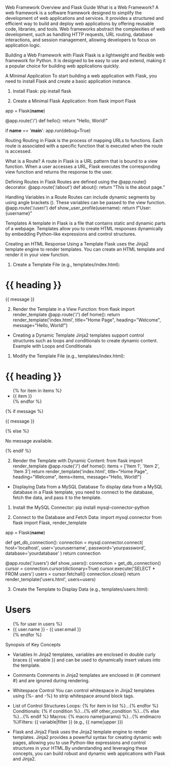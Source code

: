 Web Framework Overview and Flask Guide
What is a Web Framework?
A web framework is a software framework designed to simplify the development of web applications and services. It provides a structured and efficient way to build and deploy web applications by offering reusable code, libraries, and tools. Web frameworks abstract the complexities of web development, such as handling HTTP requests, URL routing, database interactions, and session management, allowing developers to focus on application logic.

Building a Web Framework with Flask
Flask is a lightweight and flexible web framework for Python. It is designed to be easy to use and extend, making it a popular choice for building web applications quickly.

A Minimal Application
To start building a web application with Flask, you need to install Flask and create a basic application instance.
1. Install Flask: 
pip install flask

2. Create a Minimal Flask Application:
from flask import Flask

app = Flask(__name__)

@app.route('/')
def hello():
    return "Hello, World!"

if __name__ == '__main__':
    app.run(debug=True)

Routing
Routing in Flask is the process of mapping URLs to functions. Each route is associated with a specific function that is executed when the route is accessed.

What is a Route?
A route in Flask is a URL pattern that is bound to a view function. When a user accesses a URL, Flask executes the corresponding view function and returns the response to the user.

Defining Routes in Flask
Routes are defined using the @app.route() decorator.
@app.route('/about')
def about():
    return "This is the about page."

Handling Variables in a Route
Routes can include dynamic segments by using angle brackets (<variable>). These variables can be passed to the view function.
@app.route('/user/<username>')
def show_user_profile(username):
    return f"User: {username}"

Templates
A template in Flask is a file that contains static and dynamic parts of a webpage. Templates allow you to create HTML responses dynamically by embedding Python-like expressions and control structures.

Creating an HTML Response Using a Template
Flask uses the Jinja2 template engine to render templates. You can create an HTML template and render it in your view function.
1. Create a Template File (e.g., templates/index.html):
<!doctype html>
<html>
    <head>
        <title>{{ title }}</title>
    </head>
    <body>
        <h1>{{ heading }}</h1>
        <p>{{ message }}</p>
    </body>
</html>

2. Render the Template in a View Function:
from flask import render_template
@app.route('/')
def home():
    return render_template('index.html', title="Home Page", heading="Welcome", message="Hello, World!")

- Creating a Dynamic Template
Jinja2 templates support control structures such as loops and conditionals to create dynamic content.
Example with Loops and Conditionals
1. Modify the Template File (e.g., templates/index.html):
<!doctype html>
<html>
    <head>
        <title>{{ title }}</title>
    </head>
    <body>
        <h1>{{ heading }}</h1>
        <ul>
            {% for item in items %}
                <li>{{ item }}</li>
            {% endfor %}
        </ul>
        {% if message %}
            <p>{{ message }}</p>
        {% else %}
            <p>No message available.</p>
        {% endif %}
    </body>
</html>

2. Render the Template with Dynamic Content:
from flask import render_template
@app.route('/')
def home():
    items = ['Item 1', 'Item 2', 'Item 3']
    return render_template('index.html', title="Home Page", heading="Welcome", items=items, message="Hello, World!")


- Displaying Data from a MySQL Database
To display data from a MySQL database in a Flask template, you need to connect to the database, fetch the data, and pass it to the template.
1. Install the MySQL Connector:
pip install mysql-connector-python

2. Connect to the Database and Fetch Data:
import mysql.connector
from flask import Flask, render_template

app = Flask(__name__)

def get_db_connection():
    connection = mysql.connector.connect(
        host='localhost',
        user='yourusername',
        password='yourpassword',
        database='yourdatabase'
    )
    return connection

@app.route('/users')
def show_users():
    connection = get_db_connection()
    cursor = connection.cursor(dictionary=True)
    cursor.execute('SELECT * FROM users')
    users = cursor.fetchall()
    connection.close()
    return render_template('users.html', users=users)

3. Create the Template to Display Data (e.g., templates/users.html):
<!doctype html>
<html>
    <head>
        <title>User List</title>
    </head>
    <body>
        <h1>Users</h1>
        <ul>
            {% for user in users %}
                <li>{{ user.name }} - {{ user.email }}</li>
            {% endfor %}
        </ul>
    </body>
</html>

Synopsis of Key Concepts
- Variables
In Jinja2 templates, variables are enclosed in double curly braces {{ variable }} and can be used to dynamically insert values into the template.

- Comments
Comments in Jinja2 templates are enclosed in {# comment #} and are ignored during rendering.

- Whitespace Control
You can control whitespace in Jinja2 templates using {%- and -%} to strip whitespace around block tags.

- List of Control Structures
Loops: {% for item in list %}...{% endfor %}
Conditionals: {% if condition %}...{% elif other_condition %}...{% else %}...{% endif %}
Macros: {% macro name(params) %}...{% endmacro %}Filters: {{ variable|filter }} (e.g., {{ name|upper }})

- Flask and Jinja2
Flask uses the Jinja2 template engine to render templates. Jinja2 provides a powerful syntax for creating dynamic web pages, allowing you to use Python-like expressions and control structures in your HTML.By understanding and leveraging these concepts, you can build robust and dynamic web applications with Flask and Jinja2.